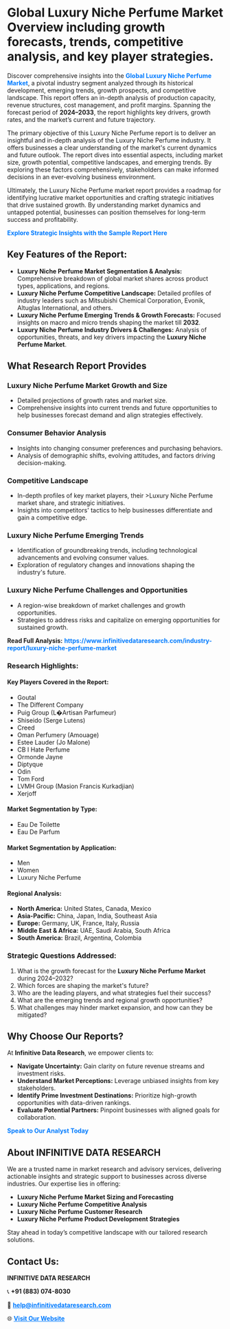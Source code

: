<h1>Global Luxury Niche Perfume Market Overview including growth forecasts, trends, competitive analysis, and key player strategies.</h1>
<p>
Discover comprehensive insights into the 
<a href="https://www.infinitivedataresearch.com/industry-report/luxury-niche-perfume-market" rel="dofollow" style="color: #007BFF; text-decoration: none;"><strong>Global Luxury Niche Perfume Market</strong></a>, a pivotal industry segment analyzed through its historical development, emerging trends, growth prospects, and competitive landscape. This report offers an in-depth analysis of production capacity, revenue structures, cost management, and profit margins. Spanning the forecast period of <strong>2024–2033</strong>, the report highlights key drivers, growth rates, and the market’s current and future trajectory.
</p>
<p>
The primary objective of this Luxury Niche Perfume report is to deliver an insightful and in-depth analysis of the Luxury Niche Perfume industry. It offers businesses a clear understanding of the market's current dynamics and future outlook. The report dives into essential aspects, including market size, growth potential, competitive landscapes, and emerging trends. By exploring these factors comprehensively, stakeholders can make informed decisions in an ever-evolving business environment.
</p>
<p>
Ultimately, the Luxury Niche Perfume market report provides a roadmap for identifying lucrative market opportunities and crafting strategic initiatives that drive sustained growth. By understanding market dynamics and untapped potential, businesses can position themselves for long-term success and profitability.
</p>
<p>
<a href="https://www.infinitivedataresearch.com/request-sample/reportId=110922" style="color: #007BFF; text-decoration: none;"><strong>Explore Strategic Insights with the Sample Report Here</strong></a>
</p>

<h2>Key Features of the Report:</h2>
<ul>
<li><strong>Luxury Niche Perfume Market Segmentation & Analysis:</strong> Comprehensive breakdown of global market shares across product types, applications, and regions.</li>
<li><strong>Luxury Niche Perfume Competitive Landscape:</strong> Detailed profiles of industry leaders such as Mitsubishi Chemical Corporation, Evonik, Altuglas International, and others.</li>
<li><strong>Luxury Niche Perfume Emerging Trends & Growth Forecasts:</strong> Focused insights on macro and micro trends shaping the market till <strong>2032</strong>.</li>
<li><strong>Luxury Niche Perfume Industry Drivers & Challenges:</strong> Analysis of opportunities, threats, and key drivers impacting the <strong>Luxury Niche Perfume Market</strong>.</li>
</ul>

<h2>What Research Report Provides</h2>
<h3>Luxury Niche Perfume Market Growth and Size</h3>
<ul>
<li>Detailed projections of growth rates and market size.</li>
<li>Comprehensive insights into current trends and future opportunities to help businesses forecast demand and align strategies effectively.</li>
</ul>

<h3>Consumer Behavior Analysis</h3>
<ul>
<li>Insights into changing consumer preferences and purchasing behaviors.</li>
<li>Analysis of demographic shifts, evolving attitudes, and factors driving decision-making.</li>
</ul>

<h3>Competitive Landscape</h3>
<ul>
<li>In-depth profiles of key market players, their >Luxury Niche Perfume market share, and strategic initiatives.</li>
<li>Insights into competitors' tactics to help businesses differentiate and gain a competitive edge.</li>
</ul>

<h3>Luxury Niche Perfume Emerging Trends</h3>
<ul>
<li>Identification of groundbreaking trends, including technological advancements and evolving consumer values.</li>
<li>Exploration of regulatory changes and innovations shaping the industry's future.</li>
</ul>

<h3>Luxury Niche Perfume Challenges and Opportunities</h3>
<ul>
<li>A region-wise breakdown of market challenges and growth opportunities.</li>
<li>Strategies to address risks and capitalize on emerging opportunities for sustained growth.</li>
</ul>
<p><strong>Read Full Analysis:</strong> <a href="https://www.infinitivedataresearch.com/industry-report/luxury-niche-perfume-market" rel="dofollow" style="color: #007BFF; text-decoration: none;"><strong>https://www.infinitivedataresearch.com/industry-report/luxury-niche-perfume-market</strong></a></p>
<h3>Research Highlights:</h3>
<h4>Key Players Covered in the Report:</h4>
<ul><li>Goutal</li><li>The Different Company</li><li>Puig Group (L�Artisan Parfumeur)</li><li>Shiseido (Serge Lutens)</li><li>Creed</li><li>Oman Perfumery (Amouage)</li><li>Estee Lauder (Jo Malone)</li><li>CB I Hate Perfume</li><li>Ormonde Jayne</li><li>Diptyque</li><li>Odin</li><li>Tom Ford</li><li>LVMH Group (Masion Francis Kurkadjian)</li><li>Xerjoff</li></ul>
<h4>Market Segmentation by Type:</h4>
<ul><li>Eau De Toilette</li><li>Eau De Parfum</li></ul>
<h4>Market Segmentation by Application:</h4>
<ul><li>Men</li><li>Women</li><li>Luxury Niche Perfume</li></ul>

<h4>Regional Analysis:</h4>
<ul>
<li><strong>North America:</strong> United States, Canada, Mexico</li>
<li><strong>Asia-Pacific:</strong> China, Japan, India, Southeast Asia</li>
<li><strong>Europe:</strong> Germany, UK, France, Italy, Russia</li>
<li><strong>Middle East & Africa:</strong> UAE, Saudi Arabia, South Africa</li>
<li><strong>South America:</strong> Brazil, Argentina, Colombia</li>
</ul>

<h3>Strategic Questions Addressed:</h3>
<ol>
<li>What is the growth forecast for the <strong>Luxury Niche Perfume Market</strong> during 2024–2032?</li>
<li>Which forces are shaping the market's future?</li>
<li>Who are the leading players, and what strategies fuel their success?</li>
<li>What are the emerging trends and regional growth opportunities?</li>
<li>What challenges may hinder market expansion, and how can they be mitigated?</li>
</ol>

<h2>Why Choose Our Reports?</h2>
<p>At <strong>Infinitive Data Research</strong>, we empower clients to:</p>
<ul>
<li><strong>Navigate Uncertainty:</strong> Gain clarity on future revenue streams and investment risks.</li>
<li><strong>Understand Market Perceptions:</strong> Leverage unbiased insights from key stakeholders.</li>
<li><strong>Identify Prime Investment Destinations:</strong> Prioritize high-growth opportunities with data-driven rankings.</li>
<li><strong>Evaluate Potential Partners:</strong> Pinpoint businesses with aligned goals for collaboration.</li>
</ul>
<p><a href="https://www.infinitivedataresearch.com/industry-report/luxury-niche-perfume-market" rel="dofollow" style="color: #007BFF; text-decoration: none;"><strong>Speak to Our Analyst Today</strong></a></p>

<h2>About INFINITIVE DATA RESEARCH</h2>
<p>We are a trusted name in market research and advisory services, delivering actionable insights and strategic support to businesses across diverse industries. Our expertise lies in offering:</p>
<ul>
<li><strong>Luxury Niche Perfume Market Sizing and Forecasting</strong></li>
<li><strong>Luxury Niche Perfume Competitive Analysis</strong></li>
<li><strong>Luxury Niche Perfume Customer Research</strong></li>
<li><strong>Luxury Niche Perfume Product Development Strategies</strong></li>
</ul>
<p>Stay ahead in today’s competitive landscape with our tailored research solutions.</p>

<h2>Contact Us:</h2>
<p><strong>INFINITIVE DATA RESEARCH</strong></p>
<p>📞 <strong>+91 (883) 074-8030</strong></p>
<p>📧 <strong><a href="mailto:help@infinitivedataresearch.com" style="color: #007BFF;">help@infinitivedataresearch.com</a></strong></p>
<p>🌐 <strong><a href="https://www.infinitivedataresearch.com" rel="dofollow" style="color: #007BFF;">Visit Our Website</a></strong></p>